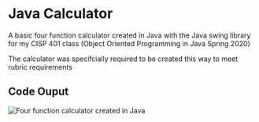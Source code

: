<h1>Java Calculator</h1>
<p>
  A basic four function calculator created in Java with the Java swing library for my CISP 401 class (Object Oriented Programming in Java Spring 2020)
</p>

<p>
  The calculator was specifcially required to be created this way to meet rubric requirements
</p>


<h2>Code Ouput</h2>
<img src="output.png" alt="Four function calculator created in Java">
